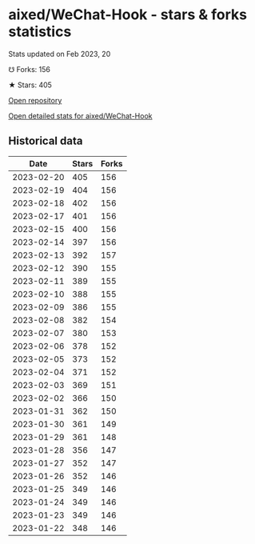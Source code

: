 # aixed/WeChat-Hook - stars & forks statistics

Stats updated on Feb 2023, 20

☋ Forks: 156

★ Stars: 405

[Open repository](https://github.com/aixed/WeChat-Hook)

[Open detailed stats for aixed/WeChat-Hook](https://reviewgithub.com/rep/aixed/WeChat-Hook)

## Historical data
| Date | Stars | Forks |
|------|-------|-------|
| 2023-02-20 | 405 | 156 | 
| 2023-02-19 | 404 | 156 | 
| 2023-02-18 | 402 | 156 | 
| 2023-02-17 | 401 | 156 | 
| 2023-02-15 | 400 | 156 | 
| 2023-02-14 | 397 | 156 | 
| 2023-02-13 | 392 | 157 | 
| 2023-02-12 | 390 | 155 | 
| 2023-02-11 | 389 | 155 | 
| 2023-02-10 | 388 | 155 | 
| 2023-02-09 | 386 | 155 | 
| 2023-02-08 | 382 | 154 | 
| 2023-02-07 | 380 | 153 | 
| 2023-02-06 | 378 | 152 | 
| 2023-02-05 | 373 | 152 | 
| 2023-02-04 | 371 | 152 | 
| 2023-02-03 | 369 | 151 | 
| 2023-02-02 | 366 | 150 | 
| 2023-01-31 | 362 | 150 | 
| 2023-01-30 | 361 | 149 | 
| 2023-01-29 | 361 | 148 | 
| 2023-01-28 | 356 | 147 | 
| 2023-01-27 | 352 | 147 | 
| 2023-01-26 | 352 | 146 | 
| 2023-01-25 | 349 | 146 | 
| 2023-01-24 | 349 | 146 | 
| 2023-01-23 | 349 | 146 | 
| 2023-01-22 | 348 | 146 | 

